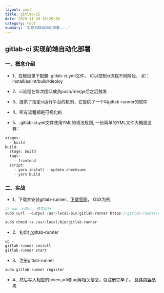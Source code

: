 ```yaml
---
layout: post
title: gitlab-ci
date: 2020-11-20 10:29:30
category: root
summary: '实现前端自动化部署....'
---
```


## gitlab-ci 实现前端自动化部署

### 一、概念介绍

* 1、在根目录下配置 .gitlab-ci.yml文件， 可以控制ci流程不同阶段， 如：install/eslint/build/deploy

* 2、ci流程在每次团队成员push/merge后之后触发

* 3、提供了指定ci运行平台的机制，它提供了一个叫gitlab-runner的软件

* 4、所有流程都是可视化的

* 5、.gitlab-ci.yml文件使用YML的语法规则, 一份简单的YML文件大概是这样：
```javascript
stages:
  - build
build:
  stage: build
  tags:
    - frontend
  script:
    - yarn install --update-checksums
    - yarn build
```
### 二、实战

* 1、下载并安装gitlab-runner，[下载官网](https://docs.gitlab.com/runner/install/)， OSX为例

```javascript
// mac 上跑ci, 依次运行
sudo curl --output /usr/local/bin/gitlab-runner https://gitlab-runner-downloads.s3.amazonaws.com/latest/binaries/gitlab-runner-darwin-amd64

sudo chmod +x /usr/local/bin/gitlab-runner
```

* 2、初始化gitlab-runner

```javascript
cd ~
gitlab-runner install
gitlab-runner start
```

* 3、注册gitlab-runner
```javascript
sudo gitlab-runner register
```

* 4、然后写入相应的token,url和tag等相关信息，就注册完毕了。 [具体内容参考](https://blog.csdn.net/github_34708151/article/details/108557482)

